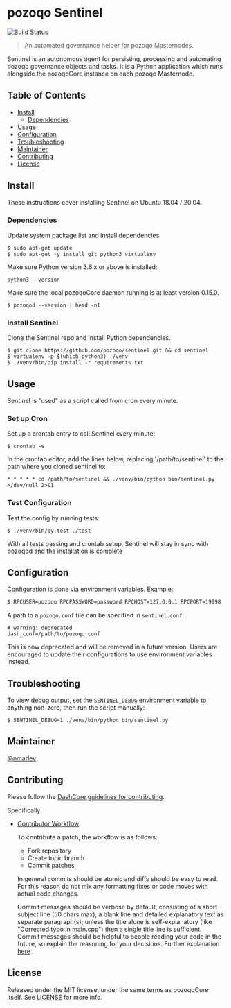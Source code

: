 # pozoqo Sentinel

[![Build Status](https://travis-ci.org/dashpay/sentinel.svg?branch=master)](https://travis-ci.org/dashpay/sentinel)

> An automated governance helper for pozoqo Masternodes.

Sentinel is an autonomous agent for persisting, processing and automating pozoqo governance objects and tasks. It is a Python application which runs alongside the pozoqoCore instance on each pozoqo Masternode.

## Table of Contents
- [Install](#install)
  - [Dependencies](#dependencies)
- [Usage](#usage)
- [Configuration](#configuration)
- [Troubleshooting](#troubleshooting)
- [Maintainer](#maintainer)
- [Contributing](#contributing)
- [License](#license)

## Install

These instructions cover installing Sentinel on Ubuntu 18.04 / 20.04.

### Dependencies

Update system package list and install dependencies:

    $ sudo apt-get update
    $ sudo apt-get -y install git python3 virtualenv

Make sure Python version 3.6.x or above is installed:

    python3 --version

Make sure the local pozoqoCore daemon running is at least version 0.15.0.

    $ pozoqod --version | head -n1

### Install Sentinel

Clone the Sentinel repo and install Python dependencies.

    $ git clone https://github.com/pozoqo/sentinel.git && cd sentinel
    $ virtualenv -p $(which python3) ./venv
    $ ./venv/bin/pip install -r requirements.txt

## Usage

Sentinel is "used" as a script called from cron every minute.

### Set up Cron

Set up a crontab entry to call Sentinel every minute:

    $ crontab -e

In the crontab editor, add the lines below, replacing '/path/to/sentinel' to the path where you cloned sentinel to:

    * * * * * cd /path/to/sentinel && ./venv/bin/python bin/sentinel.py >/dev/null 2>&1

### Test Configuration

Test the config by running tests:

    $ ./venv/bin/py.test ./test

With all tests passing and crontab setup, Sentinel will stay in sync with pozoqod and the installation is complete

## Configuration

Configuration is done via environment variables. Example:

```sh
$ RPCUSER=pozoqo RPCPASSWORD=password RPCHOST=127.0.0.1 RPCPORT=19998 ./venv/bin/python bin/sentinel.py
```

A path to a `pozoqo.conf` file can be specified in `sentinel.conf`:

    # warning: deprecated
    dash_conf=/path/to/pozoqo.conf

This is now deprecated and will be removed in a future version. Users are encouraged to update their configurations to use environment variables instead.


## Troubleshooting

To view debug output, set the `SENTINEL_DEBUG` environment variable to anything non-zero, then run the script manually:

    $ SENTINEL_DEBUG=1 ./venv/bin/python bin/sentinel.py

## Maintainer

[@nmarley](https://github.com/nmarley)

## Contributing

Please follow the [DashCore guidelines for contributing](https://github.com/pozoqo/pozoqo/blob/master/CONTRIBUTING.md).

Specifically:

* [Contributor Workflow](https://github.com/pozoqo/pozoqo/blob/master/CONTRIBUTING.md#contributor-workflow)

    To contribute a patch, the workflow is as follows:

    * Fork repository
    * Create topic branch
    * Commit patches

    In general commits should be atomic and diffs should be easy to read. For this reason do not mix any formatting fixes or code moves with actual code changes.

    Commit messages should be verbose by default, consisting of a short subject line (50 chars max), a blank line and detailed explanatory text as separate paragraph(s); unless the title alone is self-explanatory (like "Corrected typo in main.cpp") then a single title line is sufficient. Commit messages should be helpful to people reading your code in the future, so explain the reasoning for your decisions. Further explanation [here](http://chris.beams.io/posts/git-commit/).

## License

Released under the MIT license, under the same terms as pozoqoCore itself. See [LICENSE](LICENSE) for more info.

